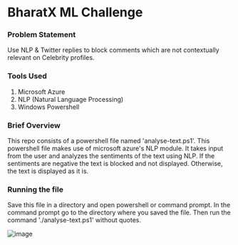 # BharatX ML Challenge

### Problem Statement
Use NLP & Twitter replies to block comments which are not contextually relevant on Celebrity profiles.

### Tools Used
1. Microsoft Azure
2. NLP (Natural Language Processing)
3. Windows Powershell

### Brief Overview
This repo consists of a powershell file named 'analyse-text.ps1'. This powershell file makes use of microsoft azure's NLP module. It takes input from the user and analyzes the sentiments of the text using NLP. If the sentiments are negative the text is blocked and not displayed. Otherwise, the text is displayed as it is. 

### Running the file
Save this file in a directory and open powershell or command prompt. In the command prompt go to the directory where you saved the file. Then run the command './analyse-text.ps1' without quotes. 

![image](https://user-images.githubusercontent.com/68271623/158952051-f3d09feb-cb57-483a-82f9-3701d0587524.png)
